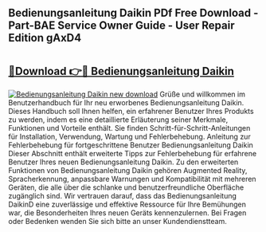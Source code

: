 ## Bedienungsanleitung Daikin PDf Free Download - Part-BAE Service Owner Guide - User Repair Edition gAxD4

# <h2><a href="http://df1g3rp.blite.top/?on=Bedienungsanleitung+Daikin">🔗Download 👉🔴 Bedienungsanleitung Daikin</a></h2>

[![Bedienungsanleitung Daikin new download](https://i.imgur.com/lujVjoI.png)](http://df1g3rp.blite.top/?on=Bedienungsanleitung+Daikin)
Grüße und willkommen im Benutzerhandbuch für Ihr neu erworbenes Bedienungsanleitung Daikin. Dieses Handbuch soll Ihnen helfen, ein erfahrener Benutzer Ihres Produkts zu werden, indem es eine detaillierte Erläuterung seiner Merkmale, Funktionen und Vorteile enthält. Sie finden Schritt-für-Schritt-Anleitungen für Installation, Verwendung, Wartung und Fehlerbehebung. Anleitung zur Fehlerbehebung für fortgeschrittene Benutzer Bedienungsanleitung Daikin Dieser Abschnitt enthält erweiterte Tipps zur Fehlerbehebung für erfahrene Benutzer Ihres neuen Bedienungsanleitung Daikin. Zu den erweiterten Funktionen von Bedienungsanleitung Daikin gehören Augmented Reality, Spracherkennung, anpassbare Warnungen und Kompatibilität mit mehreren Geräten, die alle über die schlanke und benutzerfreundliche Oberfläche zugänglich sind. Wir vertrauen darauf, dass das Bedienungsanleitung DaikinD eine zuverlässige und effektive Ressource für Ihre Bemühungen war, die Besonderheiten Ihres neuen Geräts kennenzulernen. Bei Fragen oder Bedenken wenden Sie sich bitte an unser Kundendienstteam.
